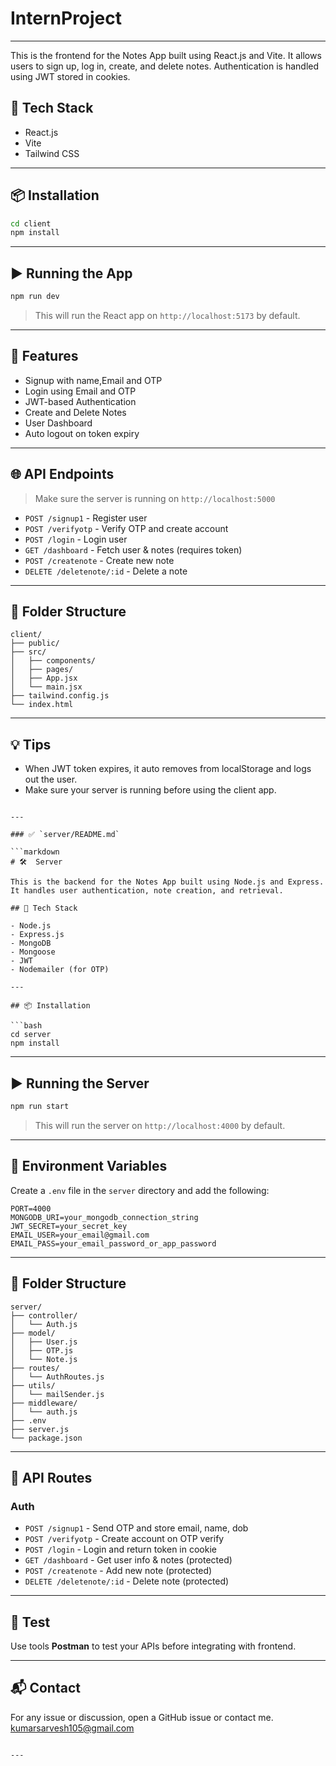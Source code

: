 # InternProject



---


This is the frontend for the Notes App built using React.js and Vite. It allows users to sign up, log in, create, and delete notes. Authentication is handled using JWT stored in cookies.

## 🚀 Tech Stack

- React.js
- Vite
- Tailwind CSS

---

## 📦 Installation

```bash
cd client
npm install
````

---

## ▶️ Running the App

```bash
npm run dev
```

> This will run the React app on `http://localhost:5173` by default.

---

## 🔑 Features

* Signup with name,Email and OTP
* Login using Email and OTP
* JWT-based Authentication
* Create and Delete Notes
* User Dashboard
* Auto logout on token expiry

---

## 🌐 API Endpoints

> Make sure the server is running on `http://localhost:5000`

* `POST /signup1` - Register user
* `POST /verifyotp` - Verify OTP and create account
* `POST /login` - Login user
* `GET /dashboard` - Fetch user & notes (requires token)
* `POST /createnote` - Create new note
* `DELETE /deletenote/:id` - Delete a note

---

## 📁 Folder Structure

```
client/
├── public/
├── src/
│   ├── components/
│   ├── pages/
│   ├── App.jsx
│   └── main.jsx
├── tailwind.config.js
└── index.html
```

---

## 💡 Tips

* When JWT token expires, it auto removes from localStorage and logs out the user.
* Make sure your server is running before using the client app.

````

---

### ✅ `server/README.md`

```markdown
# 🛠️  Server

This is the backend for the Notes App built using Node.js and Express. It handles user authentication, note creation, and retrieval.

## 🚀 Tech Stack

- Node.js
- Express.js
- MongoDB
- Mongoose
- JWT
- Nodemailer (for OTP)

---

## 📦 Installation

```bash
cd server
npm install
````

---

## ▶️ Running the Server

```bash
npm run start
```

> This will run the server on `http://localhost:4000` by default.

---

## 🔐 Environment Variables

Create a `.env` file in the `server` directory and add the following:

```
PORT=4000
MONGODB_URI=your_mongodb_connection_string
JWT_SECRET=your_secret_key
EMAIL_USER=your_email@gmail.com
EMAIL_PASS=your_email_password_or_app_password
```

---

## 📁 Folder Structure

```
server/
├── controller/
│   └── Auth.js
├── model/
│   ├── User.js
│   ├── OTP.js
│   └── Note.js
├── routes/
│   └── AuthRoutes.js
├── utils/
│   └── mailSender.js
├── middleware/
│   └── auth.js
├── .env
├── server.js
└── package.json
```

---

## 🔑 API Routes

### Auth

* `POST /signup1` - Send OTP and store email, name, dob
* `POST /verifyotp` - Create account on OTP verify
* `POST /login` - Login and return token in cookie
* `GET /dashboard` - Get user info & notes (protected)
* `POST /createnote` - Add new note (protected)
* `DELETE /deletenote/:id` - Delete note (protected)

---

## 🧪 Test

Use tools  **Postman**  to test your APIs before integrating with frontend.

---

## 📬 Contact

For any issue or discussion, open a GitHub issue or contact me.
kumarsarvesh105@gmail.com
```

---


```
